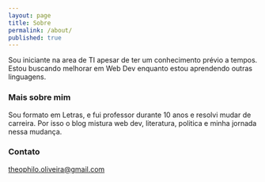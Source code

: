 ```yaml
---
layout: page
title: Sobre
permalink: /about/
published: true
---
```


Sou iniciante na area de TI apesar de ter um conhecimento prévio a tempos. Estou buscando melhorar em Web Dev enquanto estou aprendendo outras linguagens. 

### Mais sobre mim

Sou formato em Letras, e fui professor durante 10 anos e resolvi mudar de carreira. Por isso o blog mistura web dev, literatura, politica e minha jornada nessa mudança.

### Contato

[theophilo.oliveira@gmail.com](mailto:theophilo.oliveira@gmail.com)
